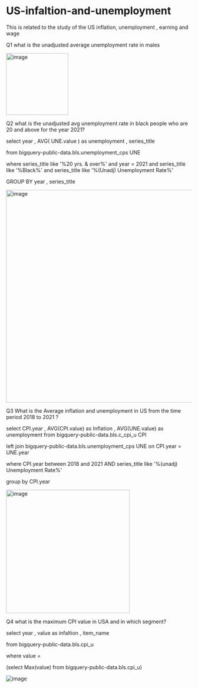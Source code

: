 # US-infaltion-and-unemployment
This is related to the study of the US inflation, unemployment , earning and wage

Q1 what is the unadjusted average unemployment rate in males

<img width="168" alt="image" src="https://user-images.githubusercontent.com/100790766/156757271-d80ba54d-b6e7-443a-ad8e-d0e24d60170c.png">

Q2 what is the unadjusted avg unemployment rate in black people who are 20 and above for the year 2021?

select year , AVG( UNE.value ) as unemployment , series_title 

from   bigquery-public-data.bls.unemployment_cps UNE

where series_title like '%20 yrs. & over%' and year = 2021 and series_title like '%Black%' and series_title like '%(Unadj) Unemployment Rate%' 

GROUP BY year , series_title 

<img width="577" alt="image" src="https://user-images.githubusercontent.com/100790766/156757716-a9f8dda4-e414-4491-86cf-4d4471f54f79.png">

Q3 What is the Average inflation and unemployment in US from the time period 2018 to 2021 ?

select CPI.year , AVG(CPI.value) as Inflation , AVG(UNE.value) as unemployment from  bigquery-public-data.bls.c_cpi_u CPI 

left join bigquery-public-data.bls.unemployment_cps UNE on CPI.year = UNE.year 

where CPI.year between 2018 and 2021 AND  series_title like '%(unadj) Unemployment Rate%'

group by CPI.year 

<img width="335" alt="image" src="https://user-images.githubusercontent.com/100790766/156758039-179cf1dc-f60e-4fa8-b0b0-07263d22a67c.png">

Q4 what is the maximum CPI value in USA and in which segment?

select year , value as infaltion , item_name

from bigquery-public-data.bls.cpi_u

where value =

(select Max(value) from bigquery-public-data.bls.cpi_u)

![image](https://user-images.githubusercontent.com/100790766/156758504-5a81f516-f84d-472d-b31c-fa4dee25beec.png)



